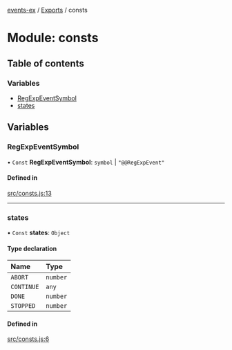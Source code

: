 [events-ex](../README.md) / [Exports](../modules.md) / consts

# Module: consts

## Table of contents

### Variables

- [RegExpEventSymbol](consts.md#regexpeventsymbol)
- [states](consts.md#states)

## Variables

### RegExpEventSymbol

• `Const` **RegExpEventSymbol**: `symbol` \| ``"@@RegExpEvent"``

#### Defined in

[src/consts.js:13](https://github.com/snowyu/events-ex.js/blob/ccda83d/src/consts.js#L13)

___

### states

• `Const` **states**: `Object`

#### Type declaration

| Name | Type |
| :------ | :------ |
| `ABORT` | `number` |
| `CONTINUE` | `any` |
| `DONE` | `number` |
| `STOPPED` | `number` |

#### Defined in

[src/consts.js:6](https://github.com/snowyu/events-ex.js/blob/ccda83d/src/consts.js#L6)
